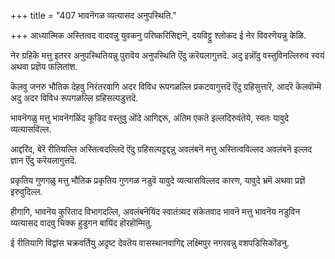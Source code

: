 +++
title = "407 भावनॆगळ व्यत्यासद अनुपस्थिति."

+++
आध्यात्मिक अस्तित्वद वादवन्नु युवकनु परिष्करिसिद्दानॆ, दयविट्टु श्लोकद ई नेर विवरणॆयन्नु केळि.

नेर ग्रहिकॆ मत्तु इतरर अनुपस्थितियन्नु पुरावॆय अनुपस्थिति ऎंदु करॆयलागुत्तदॆ. अदु इन्नॊंदु वस्तुविनल्लिरुव स्वयं अथवा प्रज्ञॆय फलितांश.

कॆलवु जनरु भौतिक देहवु निरंतरवागि अदर विविध रूपगळल्लि प्रकटवागुत्तदॆ ऎंदु ग्रहिसुत्तारॆ, आदरॆ कॆलवॊम्मॆ अदु अदर विविध रूपगळल्लि ग्रहिसल्पडुत्तदॆ.

भावनॆगळु मत्तु भावनॆगळिंद कूडिद वस्तुवु ऒंदे आगिद्दरू, अंतिम एकतॆ इल्लदिरुवंतॆये, स्वतः यावुदे व्यत्यासविल्ल.

आद्दरिंद, बेरॆ रीतियल्लि अस्तित्वदल्लिदॆ ऎंदु ग्रहिसल्पट्टद्दन्नु अवलंबनॆ मत्तु अस्तित्वविल्लद अवलंबनॆ इल्लद ज्ञान ऎंदु करॆयलागुत्तदॆ.

प्रकृतिय गुणगळु मत्तु भौतिक प्रकृतिय गुणगळ नडुवॆ यावुदे व्यत्यासविल्लद कारण, यावुदे भ्रमॆ अथवा प्रज्ञॆ इरुवुदिल्ल.

हीगागि, भावनॆय कुरिताद विभागदल्लि, अवलंबनॆयिंद स्वातंत्र्यद संकेतवाद भावनॆ मत्तु भावनॆय नडुविन व्यत्यासद वादवु चिक्क हुडुगन बायिंद हॊरहॊम्मितु.

ई रीतियागि विद्वांस चक्रवर्तियु अदृष्ट देवतॆय वासस्थानवागिद्द लक्ष्मिपुर नगरवन्नु वशपडिसिकॊंडनु.

